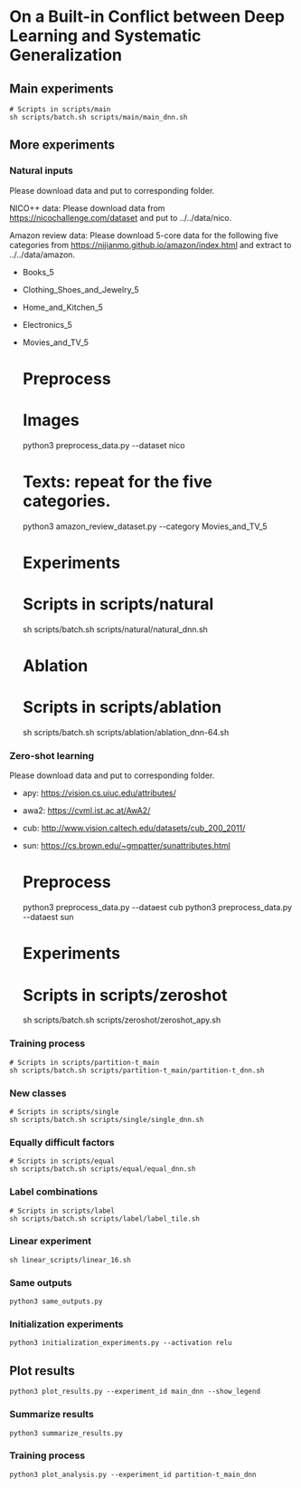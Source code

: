 # On a Built-in Conflict between Deep Learning and Systematic Generalization

## Main experiments

    # Scripts in scripts/main
    sh scripts/batch.sh scripts/main/main_dnn.sh

## More experiments

### Natural inputs

Please download data and put to corresponding folder.

NICO++ data: Please download data from https://nicochallenge.com/dataset and put to ../../data/nico.

Amazon review data:
Please download 5-core data for the following five categories from https://nijianmo.github.io/amazon/index.html and
extract to ../../data/amazon.

- Books_5
- Clothing_Shoes_and_Jewelry_5
- Home_and_Kitchen_5
- Electronics_5
- Movies_and_TV_5

    # Preprocess
    # Images
    python3 preprocess_data.py --dataset nico
    # Texts: repeat for the five categories.
    python3 amazon_review_dataset.py --category Movies_and_TV_5

    # Experiments
    # Scripts in scripts/natural
    sh scripts/batch.sh scripts/natural/natural_dnn.sh

    # Ablation
    # Scripts in scripts/ablation
    sh scripts/batch.sh scripts/ablation/ablation_dnn-64.sh

### Zero-shot learning

Please download data and put to corresponding folder.

- apy: https://vision.cs.uiuc.edu/attributes/
- awa2: https://cvml.ist.ac.at/AwA2/
- cub: http://www.vision.caltech.edu/datasets/cub_200_2011/
- sun: https://cs.brown.edu/~gmpatter/sunattributes.html

    # Preprocess
    python3 preprocess_data.py --dataest cub
    python3 preprocess_data.py --dataest sun

    # Experiments
    # Scripts in scripts/zeroshot
    sh scripts/batch.sh scripts/zeroshot/zeroshot_apy.sh

### Training process

    # Scripts in scripts/partition-t_main
    sh scripts/batch.sh scripts/partition-t_main/partition-t_dnn.sh

### New classes

    # Scripts in scripts/single
    sh scripts/batch.sh scripts/single/single_dnn.sh

### Equally difficult factors

    # Scripts in scripts/equal
    sh scripts/batch.sh scripts/equal/equal_dnn.sh

### Label combinations

    # Scripts in scripts/label
    sh scripts/batch.sh scripts/label/label_tile.sh

### Linear experiment

    sh linear_scripts/linear_16.sh

### Same outputs

    python3 same_outputs.py

### Initialization experiments

    python3 initialization_experiments.py --activation relu

## Plot results

    python3 plot_results.py --experiment_id main_dnn --show_legend

### Summarize results

    python3 summarize_results.py

### Training process

    python3 plot_analysis.py --experiment_id partition-t_main_dnn
